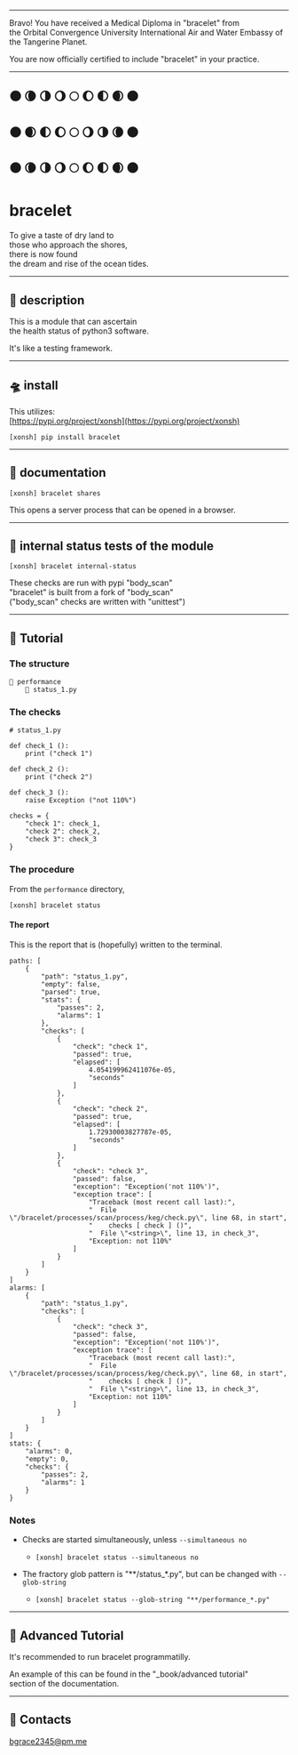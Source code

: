 


******

Bravo!  You have received a Medical Diploma in "bracelet" from   
the Orbital Convergence University International Air and Water Embassy of the Tangerine Planet.  

You are now officially certified to include "bracelet" in your practice.

******

## 🌑 🌘 🌗 🌖 🌕 🌔 🌓 🌒 🌑 
## 🌑 🌒 🌓 🌔 🌕 🌖 🌗 🌘 🌑 
## 🌑 🌘 🌗 🌖 🌕 🌔 🌓 🌒 🌑 

# bracelet   
To give a taste of dry land to   
those who approach the shores,   
there is now found    
the dream and rise of the ocean tides.  


---

## 🍈 description
This is a module that can ascertain   
the health status of python3 software.   

It's like a testing framework.    
		
---		
		
## 🛸 install

This utilizes:     
[https://pypi.org/project/xonsh](https://pypi.org/project/xonsh)   

```
[xonsh] pip install bracelet
```

   
---
	
## 🌌 documentation   
```
[xonsh] bracelet shares 
```

This opens a server process that can be opened in a browser. 
	
---	
	
## 🛟 internal status tests of the module
`[xonsh] bracelet internal-status`
	
These checks are run with pypi "body_scan"  
"bracelet" is built from a fork of "body_scan"  
("body_scan" checks are written with "unittest")  
	
---

## 🌠 Tutorial

### The structure
```
📁 performance
	📜 status_1.py
```

### The checks
```		
# status_1.py

def check_1 ():
	print ("check 1")
	
def check_2 ():
	print ("check 2")
	
def check_3 ():
	raise Exception ("not 110%")

checks = {
	"check 1": check_1,
	"check 2": check_2,
	"check 3": check_3
}
```
		
### The procedure
From the `performance` directory,   
```
[xonsh] bracelet status
```

#### The report
This is the report that is (hopefully) written to the terminal.  

```
paths: [
	{
		"path": "status_1.py",
		"empty": false,
		"parsed": true,
		"stats": {
			"passes": 2,
			"alarms": 1
		},
		"checks": [
			{
				"check": "check 1",
				"passed": true,
				"elapsed": [
					4.054199962411076e-05,
					"seconds"
				]
			},
			{
				"check": "check 2",
				"passed": true,
				"elapsed": [
					1.72930003827787e-05,
					"seconds"
				]
			},
			{
				"check": "check 3",
				"passed": false,
				"exception": "Exception('not 110%')",
				"exception trace": [
					"Traceback (most recent call last):",
					"  File \"/bracelet/processes/scan/process/keg/check.py\", line 68, in start",
					"    checks [ check ] ()",
					"  File \"<string>\", line 13, in check_3",
					"Exception: not 110%"
				]
			}
		]
	}
]
alarms: [
	{
		"path": "status_1.py",
		"checks": [
			{
				"check": "check 3",
				"passed": false,
				"exception": "Exception('not 110%')",
				"exception trace": [
					"Traceback (most recent call last):",
					"  File \"/bracelet/processes/scan/process/keg/check.py\", line 68, in start",
					"    checks [ check ] ()",
					"  File \"<string>\", line 13, in check_3",
					"Exception: not 110%"
				]
			}
		]
	}
]
stats: {
	"alarms": 0,
	"empty": 0,
	"checks": {
		"passes": 2,
		"alarms": 1
	}
}
```
	
### Notes
- Checks are started simultaneously, unless `--simultaneous no`
	- `[xonsh] bracelet status --simultaneous no`

- The fractory glob pattern is "**/status_*.py", but can be changed with `--glob-string`  
    - `[xonsh] bracelet status --glob-string "**/performance_*.py"`  	
	
---

## 🪹 Advanced Tutorial   

It's recommended to run bracelet programmatilly.    

An example of this can be found in the "_book/advanced tutorial"  
section of the documentation.   

---

## 📡 Contacts
bgrace2345@pm.me
	
		
		
	